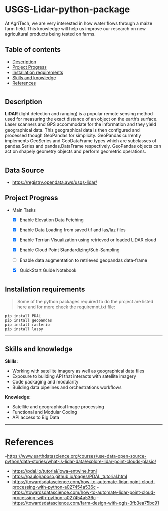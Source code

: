 # USGS-Lidar-python-package

 At AgriTech, we are very interested in how water flows through a maize farm field. This knowledge will help us improve our research on new agricultural products being tested on farms.
 
 ## Table of contents
 
* [Description](#description)
* [Project Progress](#progress)
* [Installation requirements](#install)
* [Skills and knowledge](#hint)
* [References](#refs)

# <a name='description'></a>
## Description
**LiDAR** (light detection and ranging)  is a popular remote sensing method used for measuring the exact  distance of an object on the earth’s surface. Laser scanners and GPS accommodate for the information and they  yield geographical data. This geographical data is then configured and processed though GeoPandas for  simplicity. GeoPandas currently implements GeoSeries and GeoDataFrame types which are subclasses of  pandas.Series and pandas.DataFrame respectively. GeoPandas objects can act on shapely geometry objects and  perform geometric operations. 

# <a name='data_source'></a>
## Data Source
- https://registry.opendata.aws/usgs-lidar/

## Project Progress

* Main Tasks
  - [x] Enable Elevation Data Fetching
  - [x] Enable Data Loading from saved tif and las/laz files
  - [x] Enable Terrian Visualization using retrieved or loaded LiDAR cloud 
  - [x] Enable Cloud Point Standardizing/Sub-Sampling
  - [ ] Enable data augmentation to retrieved geopandas data-frame
  - [x] QuickStart Guide Notebook
  
 
 
  # <a name='install'></a> 
## Installation requirements

  >Some of the python packages required to do the project are listed here and for more check the requiremnt.txt file:
  ```
pip install PDAL
pip install geopandas
pip install rasterio
pip install laspy

```
---

<a name='hint'></a>

## Skills and knowledge

**Skills:**

- Working with satellite imagery as well as geographical data files
- Exposure to building API that interacts with satellite imagery 
- Code packaging and modularity
- Building data pipelines and orchestrations workflows

**Knowledge:**
- Satellite and geographical Image processing 
- Functional and Modular Coding
- API access to Big Data
 
---

# <a name='refs'></a>References
-https://www.earthdatascience.org/courses/use-data-open-source-python/data-stories/what-is-lidar-data/explore-lidar-point-clouds-plasio/
- https://pdal.io/tutorial/iowa-entwine.html
- https://paulojraposo.github.io/pages/PDAL_tutorial.html
- https://towardsdatascience.com/how-to-automate-lidar-point-cloud-processing-with-python-a027454a536c
-https://towardsdatascience.com/how-to-automate-lidar-point-cloud-processing-with-python-a027454a536c
-https://towardsdatascience.com/farm-design-with-qgis-3fb3ea75bc91
